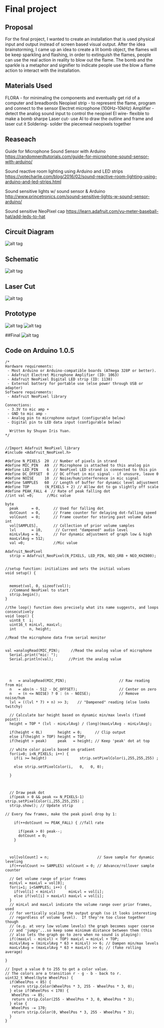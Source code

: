 # Final project

## Proposal
For the final project, I wanted to create an installation that is used physical input and output instead of screen based visual output.
After the idea brainstorming, I came up an idea to create a lit bomb object, the flames will be keep sparkling and flashing, in order to extinguish the flames, people can use the real action in reality to blow out the flame. The bomb and the sparkle is a metaphor and signifier to indicate people use the blow a flame action to interact with the installation.

## Materials Used
FLORA - for minimaling the components and eventually get rid of a computer and breadbords
Neopixel strip - to represent the flame, program and connect to the sensor
Electret microphone (100Hz–10kHz) Amplifier - detect the analog sound input to control the neopixel
El wire- flexible to make a bomb sharpe
Laser cut- use AI to draw the outline and frame and laser cut it
Soldering- solder the piecemeal neopixels together

## Reaseach
Guide for Microphone Sound Sensor with Arduino
https://randomnerdtutorials.com/guide-for-microphone-sound-sensor-with-arduino/

Sound reactive room lighting using Arduino and LED strips
https://votecharlie.com/blog/2016/02/sound-reactive-room-lighting-using-arduino-and-led-strips.html

Sound sensitive lights w/ sound sensor & Arduino
http://www.princetronics.com/sound-sensitive-lights-w-sound-sensor-arduino/

Sound sensitive NeoPixel cap
https://learn.adafruit.com/vu-meter-baseball-hat/add-leds-to-hat

## Circuit Diagram
![alt tag](https://github.com/shuyanyuan/Digital-Electronics-Spring-2017/blob/master/finalProject/led_strips_flora-diagram.jpg
)
## Schematic
![alt tag](https://github.com/shuyanyuan/Digital-Electronics-Spring-2017/blob/master/finalProject/schematic.jpg)

## Laser Cut
![alt tag](https://github.com/shuyanyuan/Digital-Electronics-Spring-2017/blob/master/finalProject/laser_cut.jpeg)

## Prototype
![alt tag](https://github.com/shuyanyuan/Digital-Electronics-Spring-2017/blob/master/finalProject/soldering.jpeg)
![alt tag](https://github.com/shuyanyuan/Digital-Electronics-Spring-2017/blob/master/finalProject/construsting.jpeg)

##Final 
![alt tag](https://github.com/shuyanyuan/Digital-Electronics-Spring-2017/blob/master/finalProject/final.jpeg)

## Code on Arduino 1.0.5
```
/*
Hardware requirements:
 - Most Arduino or Arduino-compatible boards (ATmega 328P or better).
 - Adafruit Electret Microphone Amplifier (ID: 1063)
 - Adafruit NeoPixel Digital LED strip (ID: 1138)
 - External battery for portable use (else power through USB or adapter)
Software requirements:
 - Adafruit NeoPixel library

Connections:
 - 3.3V to mic amp +
 - GND to mic amp -
 - Analog pin to microphone output (configurable below)
 - Digital pin to LED data input (configurable below)

  Written by Shuyan Iris Yuan.  
*/


//Import Adafruit NeoPixel library
#include <Adafruit_NeoPixel.h>

#define N_PIXELS  20  // Number of pixels in strand
#define MIC_PIN   A9  // Microphone is attached to this analog pin
#define LED_PIN    6  // NeoPixel LED strand is connected to this pin
#define DC_OFFSET  0  // DC offset in mic signal - if unusure, leave 0
#define NOISE     10  // Noise/hum/interference in mic signal
#define SAMPLES   60  // Length of buffer for dynamic level adjustment
#define TOP       (N_PIXELS + 2) // Allow dot to go slightly off scale
#define PEAK_FALL 4  // Rate of peak falling dot
//int val =0;      //Mic value

byte
  peak      = 0,      // Used for falling dot
  dotCount  = 0,      // Frame counter for delaying dot-falling speed
  volCount  = 0;      // Frame counter for storing past volume data
int
  vol[SAMPLES],       // Collection of prior volume samples
  lvl       = 10,      // Current "dampened" audio level
  minLvlAvg = 0,      // For dynamic adjustment of graph low & high
  maxLvlAvg = 512;
  val =0;             //Mic value
  
Adafruit_NeoPixel
  strip = Adafruit_NeoPixel(N_PIXELS, LED_PIN, NEO_GRB + NEO_KHZ800);


//setup function: initializes and sets the initial values
void setup() {


  memset(vol, 0, sizeof(vol));
  //Command NeoPixel to start 
  strip.begin();
}

//the loop() function does precisely what its name suggests, and loops consecutively
void loop() {
  uint8_t  i;
  uint16_t minLvl, maxLvl;
  int      n, height;

//Read the microphone data from serial monitor


val =analogRead(MIC_PIN);     //Read the analog value of microphone
  Serial.print("mic: ");     
  Serial.println(val);       //Print the analog value
  
 
 

  n   = analogRead(MIC_PIN);                        // Raw reading from mic 
  n   = abs(n - 512 - DC_OFFSET);                   // Center on zero
  n   = (n <= NOISE) ? 0 : (n - NOISE);             // Remove noise/hum
  lvl = ((lvl * 7) + n) >> 3;    // "Dampened" reading (else looks twitchy)

  // Calculate bar height based on dynamic min/max levels (fixed point):
  height = TOP * (lvl - minLvlAvg) / (long)(maxLvlAvg - minLvlAvg);

  if(height < 0L)       height = 0;      // Clip output
  else if(height > TOP) height = TOP;
  if(height > peak)     peak   = height; // Keep 'peak' dot at top

  // white color pixels based on gradient
  for(i=0; i<N_PIXELS; i++) {
    if(i >= height)               strip.setPixelColor(i,255,255,255) ;
    
    else strip.setPixelColor(i,   0,   0, 0);
    
  }



  // Draw peak dot  
  if(peak > 0 && peak <= N_PIXELS-1) strip.setPixelColor(i,255,255,255) ;
  strip.show(); // Update strip

// Every few frames, make the peak pixel drop by 1:

    if(++dotCount >= PEAK_FALL) { //fall rate 
      
      if(peak > 0) peak--;
      dotCount = 0;
    }



  vol[volCount] = n;                      // Save sample for dynamic leveling
  if(++volCount >= SAMPLES) volCount = 0; // Advance/rollover sample counter

  // Get volume range of prior frames
  minLvl = maxLvl = vol[0];
  for(i=1; i<SAMPLES; i++) {
    if(vol[i] < minLvl)      minLvl = vol[i];
    else if(vol[i] > maxLvl) maxLvl = vol[i];
  }
  // minLvl and maxLvl indicate the volume range over prior frames, used
  // for vertically scaling the output graph (so it looks interesting
  // regardless of volume level).  If they're too close together though
  // (e.g. at very low volume levels) the graph becomes super coarse
  // and 'jumpy'...so keep some minimum distance between them (this
  // also lets the graph go to zero when no sound is playing):
  if((maxLvl - minLvl) < TOP) maxLvl = minLvl + TOP;
  minLvlAvg = (minLvlAvg * 63 + minLvl) >> 6; // Dampen min/max levels
  maxLvlAvg = (maxLvlAvg * 63 + maxLvl) >> 6; // (fake rolling average)

}

// Input a value 0 to 255 to get a color value.
// The colors are a transition r - g - b - back to r.
uint32_t Wheel(byte WheelPos) {
  if(WheelPos < 85) {
   return strip.Color(WheelPos * 3, 255 - WheelPos * 3, 0);
  } else if(WheelPos < 170) {
   WheelPos -= 85;
   return strip.Color(255 - WheelPos * 3, 0, WheelPos * 3);
  } else {
   WheelPos -= 170;
   return strip.Color(0, WheelPos * 3, 255 - WheelPos * 3);
  }
}
```
